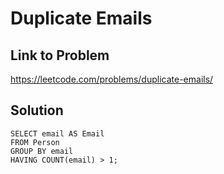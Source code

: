 # Duplicate Emails

## Link to Problem
https://leetcode.com/problems/duplicate-emails/

## Solution
```
SELECT email AS Email
FROM Person
GROUP BY email
HAVING COUNT(email) > 1;
```
